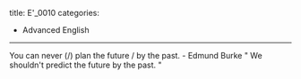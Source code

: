 title: E'_0010
categories:
  - Advanced English
---
You can never (/) plan the future / by the past. - Edmund Burke
" We shouldn't predict the future by the past. "